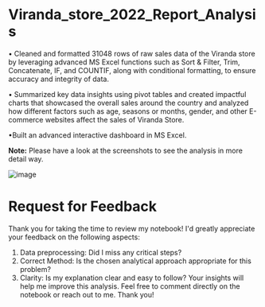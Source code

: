 # Viranda_store_2022_Report_Analysis

 • Cleaned and formatted 31048 rows of raw sales data of the Viranda store by leveraging advanced MS Excel functions such as Sort & Filter, Trim, Concatenate, IF, and COUNTIF, along with conditional formatting, to ensure accuracy and integrity of data.

 • Summarized key data insights using pivot tables and created impactful charts that showcased the overall sales around the country and analyzed how different factors such as age, seasons or months, gender, and other E-commerce websites affect the sales of Viranda Store.

 •Built an advanced interactive dashboard in MS Excel.
 

**Note:**  Please have a look at the screenshots to see the analysis in more detail way.
 
![image](https://github.com/Shifanaaz125/Viranda_store_2022_Report_Analysis/assets/120267469/b3a9ef9f-652d-495e-82ed-51e1e57d7246) 

# Request for Feedback
Thank you for taking the time to review my notebook! I'd greatly appreciate your feedback on the following aspects:

1. Data preprocessing: Did I miss any critical steps?
2. Correct Method: Is the chosen analytical approach appropriate for this problem?
3. Clarity: Is my explanation clear and easy to follow?
Your insights will help me improve this analysis. Feel free to comment directly on the notebook or reach out to me. Thank you!
